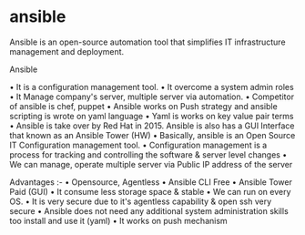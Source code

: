# ansible
Ansible is an open-source automation tool that simplifies IT infrastructure management and deployment.

Ansible

•	It is a configuration management tool.
•	It overcome a system admin roles
•	It Manage company's server, multiple server via automation.
•	Competitor of ansible is chef, puppet
•	Ansible works on Push strategy and ansible scripting is wrote on yaml language
•	Yaml is works on key value pair terms
•	Ansible is take over by Red Hat in 2015. Ansible is also has a GUI Interface that known as an Ansible Tower (HW)
•	Basically, ansible is an Open Source IT Configuration management tool.
•	Configuration management is a process for tracking and controlling the software & server level changes
•	We can manage, operate multiple server via Public IP address of the server

 

Advantages :-
•	Opensource, Agentless
•	Ansible CLI Free
•	Ansible Tower Paid (GUI)
•	It consume less storage space & stable
•	We can run on every OS.
•	It is very secure due to it's agentless capability & open ssh very secure
•	Ansible does not need any additional system administration skills too install and use it (yaml)
•	It works on push mechanism


 

                           






                      

                                           	 

 












